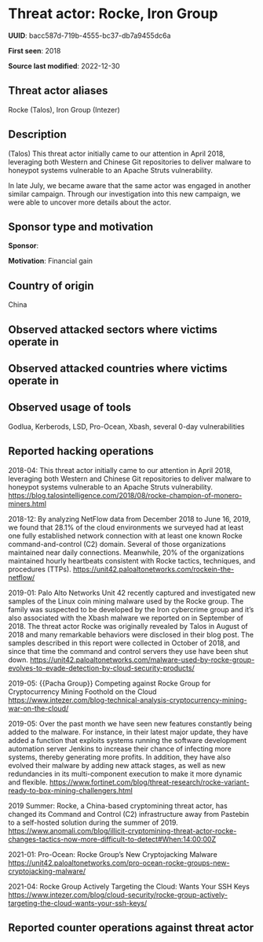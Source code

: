 # Threat actor: Rocke, Iron Group

**UUID**: bacc587d-719b-4555-bc37-db7a9455dc6a

**First seen**: 2018

**Source last modified**: 2022-12-30

## Threat actor aliases

Rocke (Talos), Iron Group (Intezer)

## Description

(Talos) This threat actor initially came to our attention in April 2018, leveraging both Western and Chinese Git repositories to deliver malware to honeypot systems vulnerable to an Apache Struts vulnerability.

In late July, we became aware that the same actor was engaged in another similar campaign. Through our investigation into this new campaign, we were able to uncover more details about the actor.

## Sponsor type and motivation

**Sponsor**: 

**Motivation**: Financial gain


## Country of origin

China

## Observed attacked sectors where victims operate in



## Observed attacked countries where victims operate in



## Observed usage of tools

Godlua, Kerberods, LSD, Pro-Ocean, Xbash, several 0-day vulnerabilities

## Reported hacking operations

2018-04: This threat actor initially came to our attention in April 2018, leveraging both Western and Chinese Git repositories to deliver malware to honeypot systems vulnerable to an Apache Struts vulnerability.
https://blog.talosintelligence.com/2018/08/rocke-champion-of-monero-miners.html

2018-12: By analyzing NetFlow data from December 2018 to June 16, 2019, we found that 28.1% of the cloud environments we surveyed had at least one fully established network connection with at least one known Rocke command-and-control (C2) domain. Several of those organizations maintained near daily connections. Meanwhile, 20% of the organizations maintained hourly heartbeats consistent with Rocke tactics, techniques, and procedures (TTPs).
https://unit42.paloaltonetworks.com/rockein-the-netflow/

2019-01: Palo Alto Networks Unit 42 recently captured and investigated new samples of the Linux coin mining malware used by the Rocke group. The family was suspected to be developed by the Iron cybercrime group and it’s also associated with the Xbash malware we reported on in September of 2018. The threat actor Rocke was originally revealed by Talos in August of 2018 and many remarkable behaviors were disclosed in their blog post. The samples described in this report were collected in October of 2018, and since that time the command and control servers they use have been shut down.
https://unit42.paloaltonetworks.com/malware-used-by-rocke-group-evolves-to-evade-detection-by-cloud-security-products/

2019-05: {{Pacha Group}} Competing against Rocke Group for Cryptocurrency Mining Foothold on the Cloud
https://www.intezer.com/blog-technical-analysis-cryptocurrency-mining-war-on-the-cloud/

2019-05: Over the past month we have seen new features constantly being added to the malware. For instance, in their latest major update, they have added a function that exploits systems running the software development automation server Jenkins to increase their chance of infecting more systems, thereby generating more profits. In addition, they have also evolved their malware by adding new attack stages, as well as new redundancies in its multi-component execution to make it more dynamic and flexible.
https://www.fortinet.com/blog/threat-research/rocke-variant-ready-to-box-mining-challengers.html

2019 Summer: Rocke, a China-based cryptomining threat actor, has changed its Command and Control (C2) infrastructure away from Pastebin to a self-hosted solution during the summer of 2019.
https://www.anomali.com/blog/illicit-cryptomining-threat-actor-rocke-changes-tactics-now-more-difficult-to-detect#When:14:00:00Z

2021-01: Pro-Ocean: Rocke Group’s New Cryptojacking Malware
https://unit42.paloaltonetworks.com/pro-ocean-rocke-groups-new-cryptojacking-malware/

2021-04: Rocke Group Actively Targeting the Cloud: Wants Your SSH Keys
https://www.intezer.com/blog/cloud-security/rocke-group-actively-targeting-the-cloud-wants-your-ssh-keys/

## Reported counter operations against threat actor





